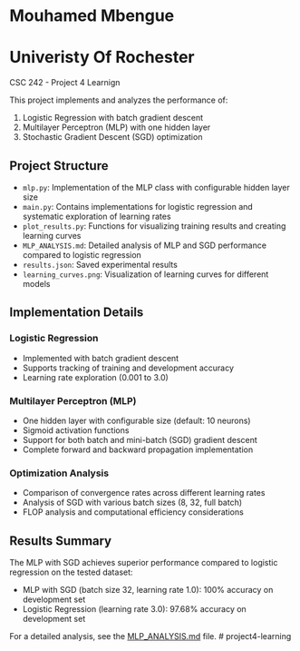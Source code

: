 # Mouhamed Mbengue
# Univeristy Of Rochester
CSC 242 - Project 4
Learnign

This project implements and analyzes the performance of:
1. Logistic Regression with batch gradient descent
2. Multilayer Perceptron (MLP) with one hidden layer
3. Stochastic Gradient Descent (SGD) optimization

## Project Structure

- `mlp.py`: Implementation of the MLP class with configurable hidden layer size
- `main.py`: Contains implementations for logistic regression and systematic exploration of learning rates
- `plot_results.py`: Functions for visualizing training results and creating learning curves
- `MLP_ANALYSIS.md`: Detailed analysis of MLP and SGD performance compared to logistic regression
- `results.json`: Saved experimental results
- `learning_curves.png`: Visualization of learning curves for different models

## Implementation Details

### Logistic Regression
- Implemented with batch gradient descent
- Supports tracking of training and development accuracy
- Learning rate exploration (0.001 to 3.0)

### Multilayer Perceptron (MLP)
- One hidden layer with configurable size (default: 10 neurons)
- Sigmoid activation functions
- Support for both batch and mini-batch (SGD) gradient descent
- Complete forward and backward propagation implementation

### Optimization Analysis
- Comparison of convergence rates across different learning rates
- Analysis of SGD with various batch sizes (8, 32, full batch)
- FLOP analysis and computational efficiency considerations


## Results Summary

The MLP with SGD achieves superior performance compared to logistic regression on the tested dataset:
- MLP with SGD (batch size 32, learning rate 1.0): 100% accuracy on development set
- Logistic Regression (learning rate 3.0): 97.68% accuracy on development set

For a detailed analysis, see the [MLP_ANALYSIS.md](MLP_ANALYSIS.md) file. # project4-learning

